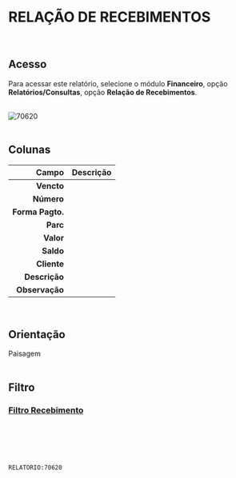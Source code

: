 # RELAÇÃO DE RECEBIMENTOS
<br>

## Acesso
Para acessar este relatório, selecione o módulo **Financeiro**, opção **Relatórios/Consultas**, opção **Relação de Recebimentos**.
<br>
<br>

![70620](https://raw.githubusercontent.com/netforcews/docs-erp/master/relatorios/imagens/70620.png)
<br>
<br>

## Colunas
Campo | Descrição
--:|---
**Vencto** | 
**Número** | 
**Forma Pagto.** | 
**Parc** | 
**Valor** | 
**Saldo** | 
**Cliente** | 
**Descrição** | 
**Observação** | 
<br>

## Orientação
Paisagem   
<br>

## Filtro
### [Filtro Recebimento](/geral/rel-receber.md)
<br>
<br>
<br>
<br>

```RELATORIO:70620```
